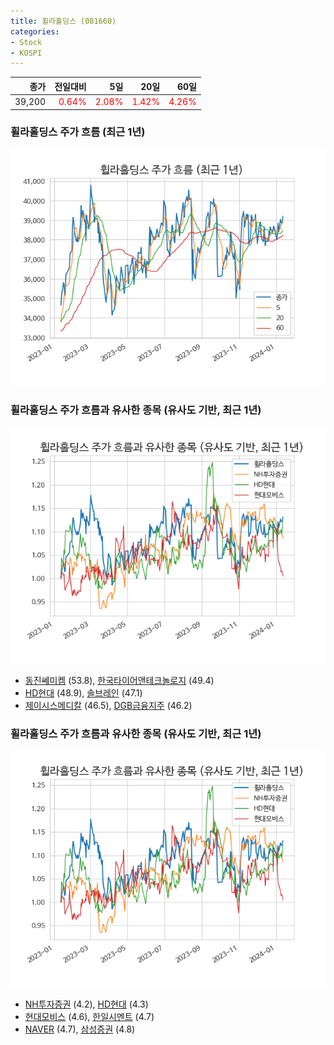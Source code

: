 ```yaml
---
title: 휠라홀딩스 (081660)
categories:
- Stock
- KOSPI
---
```


|종가|전일대비|5일|20일|60일|
|---:|-------:|--:|---:|---:|
|39,200|<span style="color: red">0.64%</span>|<span style="color: red">2.08%</span>|<span style="color: red">1.42%</span>|<span style="color: red">4.26%</span>|

<!-- more -->
### 휠라홀딩스 주가 흐름 (최근 1년)
![081660](/assets/images/stock/081660.png)


### 휠라홀딩스 주가 흐름과 유사한 종목 (유사도 기반, 최근 1년)
![081660](/assets/images/stock/081660_sim.png)

- [동진쎄미켐](/005290/) (53.8), [한국타이어앤테크놀로지](/161390/) (49.4)
- [HD현대](/267250/) (48.9), [솔브레인](/357780/) (47.1)
- [제이시스메디칼](/287410/) (46.5), [DGB금융지주](/139130/) (46.2)


### 휠라홀딩스 주가 흐름과 유사한 종목 (유사도 기반, 최근 1년)
![081660](/assets/images/stock/081660_sim.png)

- [NH투자증권](/005940/) (4.2), [HD현대](/267250/) (4.3)
- [현대모비스](/012330/) (4.6), [한일시멘트](/300720/) (4.7)
- [NAVER](/035420/) (4.7), [삼성증권](/016360/) (4.8)